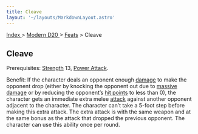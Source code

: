 ```yaml
---
title: Cleave
layout: '~/layouts/MarkdownLayout.astro'
---
```


[ Index ](/) > [ Modern D20 ](/modern.d20.srd) > [Feats](/modern.d20.srd/feats) > Cleave

## Cleave

Prerequisites: [Strength](/modern.d20.srd/basics/ability.scores) 13, [Power Attack](/modern.d20.srd/feats/power.attack).

Benefit: If the character deals an opponent enough
[damage](/modern.d20.srd/combat/damage) to make the opponent drop (either by
knocking the opponent out due to [massive damage](/modern.d20.srd/combat/death.dying.healing) or by reducing the
opponent’s [hit points](/modern.d20.srd/combat/hit.points) to less than 0),
the character gets an immediate extra melee
[attack](/modern.d20.srd/combat/attack.roll) against another opponent adjacent
to the character. The character can’t take a 5-foot step before making this
extra attack. The extra attack is with the same weapon and at the same bonus
as the attack that dropped the previous opponent. The character can use this
ability once per round.

